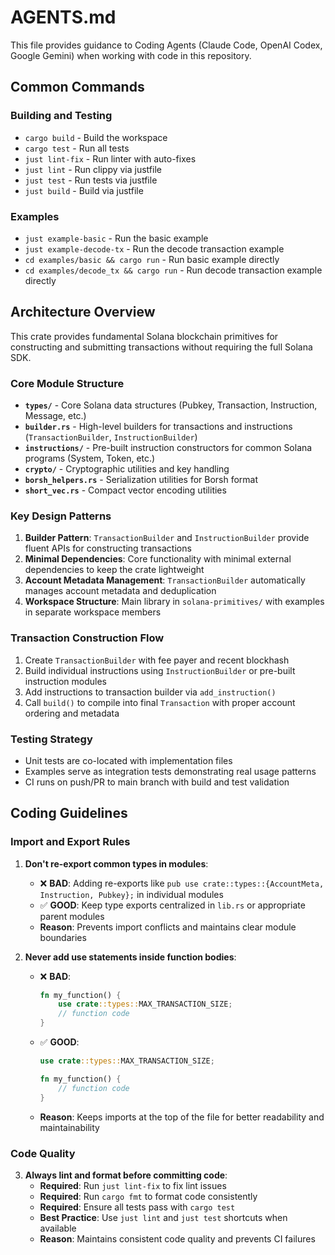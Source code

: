 # AGENTS.md

This file provides guidance to Coding Agents (Claude Code, OpenAI Codex, Google Gemini) when working with code in this repository.

## Common Commands

### Building and Testing
- `cargo build` - Build the workspace
- `cargo test` - Run all tests
- `just lint-fix` - Run linter with auto-fixes
- `just lint` - Run clippy via justfile
- `just test` - Run tests via justfile
- `just build` - Build via justfile

### Examples
- `just example-basic` - Run the basic example
- `just example-decode-tx` - Run the decode transaction example
- `cd examples/basic && cargo run` - Run basic example directly
- `cd examples/decode_tx && cargo run` - Run decode transaction example directly

## Architecture Overview

This crate provides fundamental Solana blockchain primitives for constructing and submitting transactions without requiring the full Solana SDK.

### Core Module Structure

- **`types/`** - Core Solana data structures (Pubkey, Transaction, Instruction, Message, etc.)
- **`builder.rs`** - High-level builders for transactions and instructions (`TransactionBuilder`, `InstructionBuilder`)
- **`instructions/`** - Pre-built instruction constructors for common Solana programs (System, Token, etc.)
- **`crypto/`** - Cryptographic utilities and key handling
- **`borsh_helpers.rs`** - Serialization utilities for Borsh format
- **`short_vec.rs`** - Compact vector encoding utilities

### Key Design Patterns

1. **Builder Pattern**: `TransactionBuilder` and `InstructionBuilder` provide fluent APIs for constructing transactions
2. **Minimal Dependencies**: Core functionality with minimal external dependencies to keep the crate lightweight
3. **Account Metadata Management**: `TransactionBuilder` automatically manages account metadata and deduplication
4. **Workspace Structure**: Main library in `solana-primitives/` with examples in separate workspace members

### Transaction Construction Flow

1. Create `TransactionBuilder` with fee payer and recent blockhash
2. Build individual instructions using `InstructionBuilder` or pre-built instruction modules
3. Add instructions to transaction builder via `add_instruction()`
4. Call `build()` to compile into final `Transaction` with proper account ordering and metadata

### Testing Strategy

- Unit tests are co-located with implementation files
- Examples serve as integration tests demonstrating real usage patterns
- CI runs on push/PR to main branch with build and test validation

## Coding Guidelines

### Import and Export Rules

1. **Don't re-export common types in modules**:
   - ❌ **BAD**: Adding re-exports like `pub use crate::types::{AccountMeta, Instruction, Pubkey};` in individual modules
   - ✅ **GOOD**: Keep type exports centralized in `lib.rs` or appropriate parent modules
   - **Reason**: Prevents import conflicts and maintains clear module boundaries

2. **Never add use statements inside function bodies**:
   - ❌ **BAD**:
     ```rust
     fn my_function() {
         use crate::types::MAX_TRANSACTION_SIZE;
         // function code
     }
     ```
   - ✅ **GOOD**:
     ```rust
     use crate::types::MAX_TRANSACTION_SIZE;

     fn my_function() {
         // function code
     }
     ```
   - **Reason**: Keeps imports at the top of the file for better readability and maintainability

### Code Quality

3. **Always lint and format before committing code**:
   - **Required**: Run `just lint-fix` to fix lint issues
   - **Required**: Run `cargo fmt` to format code consistently
   - **Required**: Ensure all tests pass with `cargo test`
   - **Best Practice**: Use `just lint` and `just test` shortcuts when available
   - **Reason**: Maintains consistent code quality and prevents CI failures
